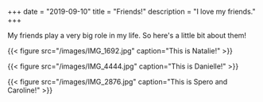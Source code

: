 +++ 
date = "2019-09-10"
title = "Friends!"
description = "I love my friends."
+++

My friends play a very big role in my life. 
So here's a little bit about them!


{{< figure src="/images/IMG_1692.jpg" caption="This is Natalie!" >}}

{{< figure src="/images/IMG_4444.jpg" caption="This is Danielle!" >}}

{{< figure src="/images/IMG_2876.jpg" caption="This is Spero and Caroline!" >}}


